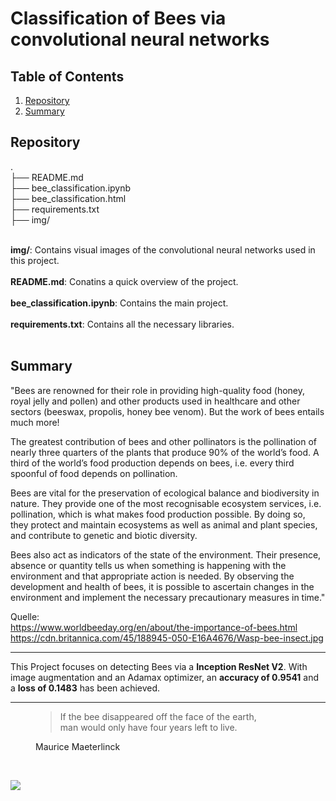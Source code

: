 # Classification of Bees via convolutional neural networks


## Table of Contents
1. [Repository](#repository)
2. [Summary](#summary)

## Repository
.<br>
├── README.md<br>
├── bee_classification.ipynb<br>
├── bee_classification.html<br>
├── requirements.txt<br>
├── img/<br>
<br>

**img/**: Contains visual images of the convolutional neural networks used in this project.
<br><br>
**README.md**: Conatins a quick overview of the project.
<br><br>
**bee_classification.ipynb**: Contains the main project.
<br><br>
**requirements.txt**: Contains all the necessary libraries.
<br><br>


## Summary

"Bees are renowned for their role in providing high-quality food (honey, royal jelly and pollen) and other products used in healthcare and other sectors (beeswax, propolis, honey bee venom). But the work of bees entails much more!

The greatest contribution of bees and other pollinators is the pollination of nearly three quarters of the plants that produce 90% of the world’s food. A third of the world’s food production depends on bees, i.e. every third spoonful of food depends on pollination.

Bees are vital for the preservation of ecological balance and biodiversity in nature. They provide one of the most recognisable ecosystem services, i.e. pollination, which is what makes food production possible. By doing so, they protect and maintain ecosystems as well as animal and plant species, and contribute to genetic and biotic diversity.

Bees also act as indicators of the state of the environment. Their presence, absence or quantity tells us when something is happening with the environment and that appropriate action is needed. By observing the development and health of bees, it is possible to ascertain changes in the environment and implement the necessary precautionary measures in time."


Quelle:<br>
https://www.worldbeeday.org/en/about/the-importance-of-bees.html
https://cdn.britannica.com/45/188945-050-E16A4676/Wasp-bee-insect.jpg

-------------------


This Project focuses on detecting Bees via a **Inception ResNet V2**.
With image augmentation and an Adamax optimizer, an **accuracy of 0.9541**  and a **loss of 0.1483** has been achieved.

------------
<figure>
<blockquote class="me" cite="https://www.greetingcardpoet.com/bee-quotes-and-sayings/"> 
	If the bee disappeared off the face of the earth,<br /> man would only have four years left to live. 

</blockquote>
<figcaption>Maurice Maeterlinck

</figcaption>
</figure>

<br>

![](https://cdn.britannica.com/45/188945-050-E16A4676/Wasp-bee-insect.jpg)


